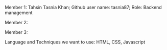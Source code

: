 Member 1: 
Tahsin Tasnia Khan; 
Github user name: tasnia87; 
Role: Backend management


Member 2:



Member 3:




Language and Techniques we want to use:
HTML, CSS, Javascript
